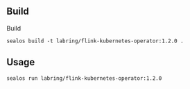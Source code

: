 ## Build
Build
```
sealos build -t labring/flink-kubernetes-operator:1.2.0 .
```

## Usage
```
sealos run labring/flink-kubernetes-operator:1.2.0
```

